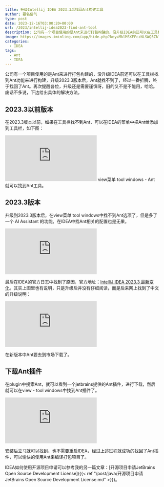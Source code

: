 ```yaml
---
title: 升级Intellij IDEA 2023.3后找回Ant构建工具
author: 要名俗气
type: post
date: 2023-12-16T03:00:20+00:00
url: /2023/intellij-idea2023-find-ant-tool
description: 公司有一个项目使用的是Ant来进行打包构建的，没升级IDEA前还可以在工具栏找到Ant功能来进行构建，升级2023.3版本后，Ant就找不到了，经过一番折腾，终于找回了Ant。再次提醒各位，升级还是需要谨慎呀，旧的又不是不能用，哈哈。废话不多说，下边给出具体的解决方法。
image: https://images.iminling.com/app/hide.php?key=MklMSXFFczNLSWQ5Zkl4N1RrVGo4NkxlOXJXRTZ6L1B2cndwZEJ2ai9OMnRkV21kdVdzcTZsek1qK1ZKMFJINHVWenoyNjg9
categories:
  - IDEA
tags:
  - Ant
  - IDEA
---
```

公司有一个项目使用的是Ant来进行打包构建的，没升级IDEA前还可以在工具栏找到Ant功能来进行构建，升级2023.3版本后，Ant就找不到了，经过一番折腾，终于找回了Ant。再次提醒各位，升级还是需要谨慎呀，旧的又不是不能用，哈哈。废话不多说，下边给出具体的解决方法。

## 2023.3以前版本

在2023.3版本以前，如果在工具栏找不到Ant，可以在IDEA的菜单中把Ant给添加到工具栏，如下图：

![view菜单](https://images.iminling.com/app/hide.php?key=dzZLUEtFY05OQ1Bpc21TMlhaOG5RVEZ1d3VuS1JydGJQMmkrK2xzSXdGTDh4Ti90ODUrODRZMDlKTVg5VnUzOHFMU0tzSjQ9)
view菜单 tool windows - Ant就可以找到Ant工具。

## 2023.3版本

升级到2023.3版本后，在view菜单 tool windows中找不到Ant选项了，但是多了一个 AI Assistant 的功能，在IDEA中找Ant相关的配置也是无果。

![view无ant](https://images.iminling.com/app/hide.php?key=K2hxVHlXVmEvOFVNSnQydSt6d1dRS3gwNG16Z0JHeDdtZ3pWVHJZRW16OTlpYVlvMWdNcjJ1RkpkaEs5c1RsWHhpejBqcVU9)

最后在IDEA的官方日志中找到了原因，官方地址：[IntelliJ IDEA 2023.3 最新变化](https://www.jetbrains.com/zh-cn/idea/whatsnew/)。其实上图里也有说明，只是升级后并没有仔细阅读，而是后来网上找到了中文的升级说明：

![2023.3中文升级说明](https://images.iminling.com/app/hide.php?key=L255bWZmaFZCL1pDSnlDWXR4c1VDeXdySWdDZDk0dXlLcnhTcWFFeGM4aEJ1V3JhL1NOTEpwNElZQk8rWUtlRzVJOVJRWE09)

在新版本中Ant要去到市场下载了。

## 下载Ant插件

在plugin中搜索Ant，就可以看到一个jetbrains提供的Ant插件，进行下载，然后就可以在view - tool windows中找到Ant插件了。

![jetbrain Ant插件](https://images.iminling.com/app/hide.php?key=THpqL1FOb1dVbEVPRm9VK3JYTnhlUTc4eDIvU010QnB3YXRtN2JzNTRnTXdPL0YvTFNaV3ZOOGZ4RkxSTmFMSURYdHppMHc9)

安装后立马就可以找到，也不需要重启IDEA，经过上述过程就成功的找回了Ant插件，可以愉快的使用Ant来编译打包项目了。

IDEA如何使用开源项目申请可以参考我的另一篇文章：[开源项目申请JetBrains Open Source Development License]({{< ref "/post/java/开源项目申请JetBrains Open Source Development License.md" >}})。
